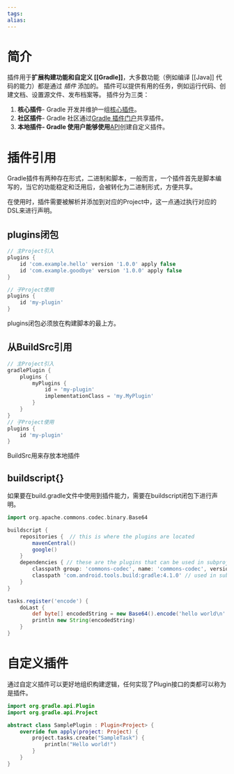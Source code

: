 ```yaml
---
tags: 
alias:
---
```


# 简介

插件用于**扩展构建功能和自定义 [[Gradle]]**，大多数功能（例如编译 [[Java]] 代码的能力）都是通过 _插件_ 添加的。
插件可以提供有用的任务，例如运行代码、创建文档、设置源文件、发布档案等。
插件分为三类：

1. **核心插件**- Gradle 开发并维护一组[核心插件](https://docs.gradle.org/current/userguide/plugin_reference.html#plugin_reference)。
2. **社区插件**- Gradle 社区通过[Gradle 插件门户](https://plugins.gradle.org/)共享插件。
3. **本地插件- Gradle 使用户能够使用**[API](https://docs.gradle.org/current/javadoc/org/gradle/api/Plugin.html)创建自定义插件。

# 插件引用

Gradle插件有两种存在形式，二进制和脚本，一般而言，一个插件首先是脚本编写的，当它的功能稳定和泛用后，会被转化为二进制形式，方便共享。

在使用时，插件需要被解析并添加到对应的Project中，这一点通过执行对应的DSL来进行声明。

## plugins闭包

```groovy
// 主Project引入
plugins {
    id 'com.example.hello' version '1.0.0' apply false
    id 'com.example.goodbye' version '1.0.0' apply false
}

// 子Project使用
plugins {
    id 'my-plugin'
}
```

plugins闭包必须放在构建脚本的最上方。

## 从BuildSrc引用

```groovy
// 主Project引入
gradlePlugin {
    plugins {
        myPlugins {
            id = 'my-plugin'
            implementationClass = 'my.MyPlugin'
        }
    }
}
// 子Project使用
plugins {
    id 'my-plugin'
}
```

BuildSrc用来存放本地插件

## buildscript{}

如果要在build.gradle文件中使用到插件能力，需要在buildscript闭包下进行声明。

```groovy
import org.apache.commons.codec.binary.Base64

buildscript {
    repositories {  // this is where the plugins are located
        mavenCentral()
        google()
    }
    dependencies { // these are the plugins that can be used in subprojects or in the build file itself
        classpath group: 'commons-codec', name: 'commons-codec', version: '1.2' // used in the task below
        classpath 'com.android.tools.build:gradle:4.1.0' // used in subproject
    }
}

tasks.register('encode') {
    doLast {
        def byte[] encodedString = new Base64().encode('hello world\n'.getBytes())
        println new String(encodedString)
    }
}
```

# 自定义插件

通过自定义插件可以更好地组织构建逻辑，任何实现了Plugin接口的类都可以称为是插件。

```kotlin
import org.gradle.api.Plugin
import org.gradle.api.Project

abstract class SamplePlugin : Plugin<Project> {
    override fun apply(project: Project) {
        project.tasks.create("SampleTask") {
            println("Hello world!")
        }
    }
}
```


